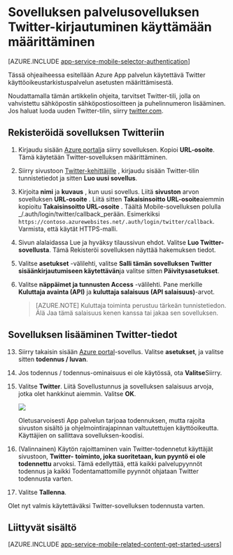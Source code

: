 <properties
    pageTitle="Twitter-todennus App Services-sovelluksen määrittäminen"
    description="Opettele määrittämään Twitter-todennus App Services-sovelluksen."
    services="app-service"
    documentationCenter=""
    authors="mattchenderson"
    manager="erikre"
    editor=""/>

<tags
    ms.service="app-service-mobile"
    ms.workload="mobile"
    ms.tgt_pltfrm="na"
    ms.devlang="multiple"
    ms.topic="article"
    ms.date="10/01/2016"
    ms.author="mahender"/>

# <a name="how-to-configure-your-app-service-application-to-use-twitter-login"></a>Sovelluksen palvelusovelluksen Twitter-kirjautuminen käyttämään määrittäminen

[AZURE.INCLUDE [app-service-mobile-selector-authentication](../../includes/app-service-mobile-selector-authentication.md)]

Tässä ohjeaiheessa esitellään Azure App palvelun käytettävä Twitter käyttöoikeustarkistuspalvelun asetusten määrittämisestä.

Noudattamalla tämän artikkelin ohjeita, tarvitset Twitter-tili, jolla on vahvistettu sähköpostin sähköpostiosoitteen ja puhelinnumeron lisääminen. Jos haluat luoda uuden Twitter-tilin, siirry <a href="http://go.microsoft.com/fwlink/p/?LinkID=268287" target="_blank">twitter.com</a>.

## <a name="register"> </a>Rekisteröidä sovelluksen Twitteriin


1. Kirjaudu sisään [Azure portal]ja siirry sovelluksen. Kopioi **URL-osoite**. Tämä käytetään Twitter-sovelluksen määrittäminen.

2. Siirry sivustoon [Twitter-kehittäjille] , kirjaudu sisään Twitter-tilin tunnistetiedot ja sitten **Luo uusi sovellus**.

3. Kirjoita **nimi** ja **kuvaus** , kun uusi sovellus. Liitä **sivuston** arvon sovelluksen **URL-osoite** . Liitä sitten **Takaisinsoitto URL-osoite**aiemmin kopioitu **Takaisinsoitto URL-osoite** . Täältä Mobile-sovelluksen polulla _/.auth/login/twitter/callback_perään. Esimerkiksi `https://contoso.azurewebsites.net/.auth/login/twitter/callback`. Varmista, että käytät HTTPS-malli.

3.  Sivun alalaidassa Lue ja hyväksy tilaussivun ehdot. Valitse **Luo Twitter-sovellusta**. Tämä Rekisteröi sovelluksen näyttää hakemuksen tiedot.

4. Valitse **asetukset** -välilehti, valitse **Salli tämän sovelluksen Twitter sisäänkirjautumiseen käytettävän**ja valitse sitten **Päivitysasetukset**.

5. Valitse **näppäimet ja tunnusten Access** -välilehti. Pane merkille **Kuluttaja avainta (API)** ja **kuluttaja salaisuus (API salaisuus)**-arvot.

    > [AZURE.NOTE] Kuluttaja toiminta perustuu tärkeän tunnistetiedon. Älä Jaa tämä salaisuus kenen kanssa tai jakaa sen sovelluksen.


## <a name="secrets"> </a>Sovelluksen lisääminen Twitter-tiedot

13. Siirry takaisin sisään [Azure portal]-sovellus. Valitse **asetukset**, ja valitse sitten **todennus / luvan**.

14. Jos todennus / todennus-ominaisuus ei ole käytössä, ota **Valitse**Siirry.

15. Valitse **Twitter**. Liitä Sovellustunnus ja sovelluksen salaisuus arvoja, jotka olet hankkinut aiemmin. Valitse **OK**.

    ![][1]

    Oletusarvoisesti App palvelun tarjoaa todennuksen, mutta rajoita sivuston sisältö ja ohjelmointirajapinnan valtuutettujen käyttöoikeutta. Käyttäjien on sallittava sovelluksen-koodisi.

17. (Valinnainen) Käytön rajoittaminen vain Twitter-todennetut käyttäjät sivustoon, **Twitter-** **toiminto, joka suoritetaan, kun pyyntö ei ole todennettu** arvoksi. Tämä edellyttää, että kaikki palvelupyynnöt todennus ja kaikki Todentamattomille pyynnöt ohjataan Twitter todennusta varten.

17. Valitse **Tallenna**.

Olet nyt valmis käytettäväksi Twitter-sovelluksen todennusta varten.

## <a name="related-content"> </a>Liittyvät sisältö

[AZURE.INCLUDE [app-service-mobile-related-content-get-started-users](../../includes/app-service-mobile-related-content-get-started-users.md)]



<!-- Images. -->

[0]: ./media/app-service-mobile-how-to-configure-twitter-authentication/app-service-twitter-redirect.png
[1]: ./media/app-service-mobile-how-to-configure-twitter-authentication/mobile-app-twitter-settings.png

<!-- URLs. -->

[Twitter-kehittäjille]: http://go.microsoft.com/fwlink/p/?LinkId=268300
[Azure portal]: https://portal.azure.com/
[xamarin]: ../app-services-mobile-app-xamarin-ios-get-started-users.md
